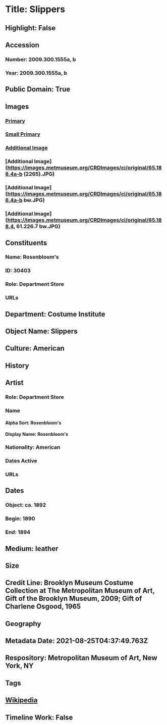 # Title: Slippers
## Highlight: False
## Accession
### Number: 2009.300.1555a, b
### Year: 2009.300.1555a, b
## Public Domain: True
## Images
### [Primary](https://images.metmuseum.org/CRDImages/ci/original/65.188.4a-b_CP4.jpg)
### [Small Primary](https://images.metmuseum.org/CRDImages/ci/web-large/65.188.4a-b_CP4.jpg)
### [Additional Image](https://images.metmuseum.org/CRDImages/ci/original/65.188.4a_CP4.jpg)
### [Additional Image](https://images.metmuseum.org/CRDImages/ci/original/65.188.4a-b (2265).JPG)
### [Additional Image](https://images.metmuseum.org/CRDImages/ci/original/65.188.4a-b bw.JPG)
### [Additional Image](https://images.metmuseum.org/CRDImages/ci/original/65.188.4, 61.226.7 bw.JPG)
## Constituents
### Name: Rosenbloom&#39;s
### ID: 30403
### Role: Department Store
### URLs
## Department: Costume Institute
## Object Name: Slippers
## Culture: American
## History
## Artist
### Role: Department Store
### Name
#### Alpha Sort: Rosenbloom's
#### Display Name: Rosenbloom's
### Nationality: American
### Dates Active
### URLs
## Dates
### Object: ca. 1892
### Begin: 1890
### End: 1894
## Medium: leather
## Size
## Credit Line: Brooklyn Museum Costume Collection at The Metropolitan Museum of Art, Gift of the Brooklyn Museum, 2009; Gift of Charlene Osgood, 1965
## Geography
## Metadata Date: 2021-08-25T04:37:49.763Z
## Respository: Metropolitan Museum of Art, New York, NY
## Tags
## [Wikipedia](https://www.wikidata.org/wiki/Q100347831)
## Timeline Work: False